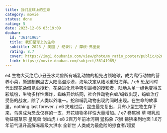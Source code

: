 ```yaml
---
title: 我们星球上的生命
category: movie
status: done
rating: 5
date: 2023-12-06 03:19:09
douban:
  id: "36141965"
  title: 我们星球上的生命
  subtitle: 2023 / 美国 / 纪录片 / 摩根·弗里曼
  rating: 8.7
  cover: https://img1.doubanio.com/view/photo/m_ratio_poster/public/p2898619299.jpg
  link: https://movie.douban.com/subject/36141965/
---
```


e4 生物大灭绝后小丑丑水龙兽所有哺乳动物的祖先占领地球，成为爬行动物的营养小菜，蜥蜴制霸盘古大陆高温沙漠，海龟决定从陆地重归海洋。/ e5 恐龙同时代出现花朵借昆虫授粉，花朵进化竞争吸引最棒的授粉者，陆地从单一绿色变得五彩缤纷，生物多样性爆炸，蜘蛛开始结网，社会性动物白蚁/蚂蚁出现，蚂蚁治疗受伤的战友，除了人类以外唯一。蛇和哺乳动物出现约同时出现。在生命的故事里，nothing last forever. / e6 灾难过后，昆虫最先复出，只有小型生物生存下来，鸟类成为恐龙仅存的一支，开花植物多样性大量增加。/ e7 卷尾猴 草 哺乳动物征服草原 星尾兽 剑齿虎 / e8 2百万年前冰河期 猛犸象 穴狮 狒狒来到地面 1.6万年前气温升高解冻超级大洪水 全新世 人类成为最危险的掠食者/超爱